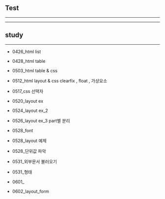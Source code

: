 

## Test 
--------------------------





---------------------------
## study
---------------------------
+ 0426_html list
+ 0428_html table


+ 0503_html table & css
+ 0512_html layout & css clearfix , float , 가상요소
+ 0517_css 선택자
+ 0520_layout ex
+ 0524_layout ex_2
+ 0526_layout ex_3 part별 분리
+ 0528_font
+ 0528_layout 예제
+ 0528_단위값 파악
+ 0531_외부문서 불러오기
+ 0531_형태
+ 0601_
+ 0602_layout_form
